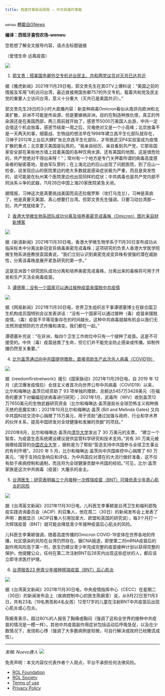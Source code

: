 ```yaml
---
title: 西喜时事新闻简报 — 中共病毒时事篇
---
```

`wenwu` [轉載自GNews](https://gnews.org/zh-hans/1710777/)

**编译：西班牙喜悦农场–wenwu**

您若想了解全文报导内容，请点击标题链接

（爱惜生命 远离疫苗）

![](https://assets.gnews.org/wp-content/uploads/2021/12/image-18.png)

1. [郭文贵：搭美国务卿外交专机访台民主、共和两党议员对灭共已达共识](https://tw.news.yahoo.com/%E9%83%AD%E6%96%87%E8%B2%B4-%E6%90%AD%E7%BE%8E%E5%9C%8B%E5%8B%99%E5%8D%BF%E5%A4%96%E4%BA%A4%E5%B0%88%E6%A9%9F%E8%A8%AA%E5%8F%B0-%E6%B0%91%E4%B8%BB-%E5%85%B1%E5%92%8C%E5%85%A9%E9%BB%A8%E8%AD%B0%E5%93%A1%E5%B0%8D%E6%BB%85%E5%85%B1%E5%B7%B2%E9%81%94%E5%85%B1%E8%AD%98-040338300.html)

据《雅虎新闻》2021年11月29日电，郭文贵先生在其GTV上爆料说：“美国之前的情报及军用飞机访问台湾，最近直接用国务卿757的外交专机，载着共和党及民主党的重要人士访问台湾，意义十分重大（灭共已是美国共识）。”

郭文贵先生28日的3小时大直播内容：新变种病毒Omicron看似从南非向欧洲和北美扩散，非洲不可能是传染源，但是要嫁祸非洲，目的在制造种族仇恨，真正的传染源还是在美国西部，两三周前就开始了，感恩节5000万美国人出游，中共一定会借这个机会放毒，感恩节结束一周之后，灾难绝对又是一个小高峰；北京放毒不是一天两天的事，细菌战、生物战的想法早在1998年建立昌平生化部队就存在，习神于2012年上台后大肆扩张北京昌平生化部队，才导致武汉P4实验室成为疫情扩散的重点；北京要灭美国是玩真的，“我亲自经历、亲自看到共产党，它那些国家安全部在某些地方墙上挂着美国的各种饮用水源、还有美国的地图，这是很危险的，共产党绝对干得出来呀！”；常州有一个地方是专门关押着所谓的病毒高度感染者的秘密基地，是由军队管的；在上海北边的应山出现了问题医院，到了应山一检查，说发现应山的医院里边的绝大多数就是感染症状极为严重，而且是突发性的，说可能是在杭州某个医院里边也出现同样的症状；中共病毒也是共产党内部不同派系斗争的武器，11月26日中国上海20家医院紧急关闭。

据情报，习神这次是真要挑战美国而且还拉俄罗斯（攻打乌克兰），习神是真疯了，他是真要灭美国、真心想要打台湾。但郭文贵先生强调，只要习动台湾那一刻，共产党就结束了。

2. [香港大学微生物系团队成功分离及培养奥密克戎毒株（Omicron）](https://news.sina.com.cn/c/2021-11-30/doc-ikyakumx1221373.shtml)[图片来自财新博客](https://zhishifenzi.blog.caixin.com/archives/252166)

![](https://assets.gnews.org/wp-content/uploads/2021/12/image-19.png)

据《新浪新闻》2021年11月30日电，香港大学微生物学系于11月30日宣布成功从临床标本中分离出新冠变异病毒奥密克戎毒株；这项研究的负责人香港大学医学院微生物系讲座教授袁国勇说，“我们立刻认识到奥密克戎变异株有很强的潜在威胁性，分离该毒株是展开紧急研究的第一步。”

这是亚洲首个研究团队成功分离和培养奥密克戎毒株，分离出来的毒株将可用于开发和生产灭活全病毒疫苗。

3. [谭德塞：没有一个国家可以通过接种疫苗来摆脱中共疫情](https://www.163.com/dy/article/GQ1KONNJ0512TON6.html?f=post1603_tab_news)

![](https://assets.gnews.org/wp-content/uploads/2021/12/image-21.png)

据《网易新闻》2021年11月30日电，世界卫生组织总干事谭德塞博士在联合国卫生机构成员国特别会议发表讲话：“没有一个国家可以通过接种（毒）疫苗来摆脱疫情。（毒）疫苗不平等现象存在的时间越长，这种中共病毒就越有机会以我们无法预测或预防的方式传播和演变。我们都在一起。”

谭德塞补充说：“在非洲，每四个卫生工作岗位中只有一个接种了疫苗。这是不可接受的。中共（毒）疫苗拯救了生命，但它们并不能完全防止感染或传播。抑制传播仍然至关重要。”

4. [比尔盖茨通过向中共国提供赠款，直接资助生产此次杀人病毒（COVID19）](https://freedomfirstnetwork.com/2021/11/bill-gates-directly-funded-covid-plandemic-by-funneling-grant-money-to-china)

![](https://assets.gnews.org/wp-content/uploads/2021/12/image-23.png)

据《reedomfirstnetwork》援引《国家脉动》2021年11月29日电，自 2019 年 12 月（武汉爆发疫情后）全球主义者首次向世界公布中共病毒（COVID19）以来，比尔和梅琳达·盖茨已经资助了 93 项单独的赠款，总额达5457万3428美元（在福奇的要求下对蝙蝠冠状病毒进行研究）；2021年1月，武毒所（WIV）收到盖茨12万7650美元的生物武器研究资金（比尔和梅琳达·盖茨是助长全球恐怖主义和种族灭绝的恶魔实体）；2021年10月比尔和梅琳达·盖茨 (Bill and Melinda Gates) 又向中共国科技交流中心捐赠了15万美元，用于资助“通过加强与政府、行业和学术界的伙伴关系，提高中国研发对全球健康和发展的贡献”的项目。”

2020年8月，比尔和梅琳达·盖茨向[清华大学](https://www.tsinghua.edu.cn/en/)发出了 30 万美元的支票，   “建立一个智库，为疫苗生态系统建设建议提供监管科学研究和技术支持。”另有 30 万美元被捐赠给国营的[中国农业大学](https://en.cau.edu.cn/) ，据称是为了帮助“营造支持中共国参与全球卫生事业的有利环境”。2020 年 5 月，比尔和梅琳达·盖茨向中共国疾控中心捐赠了 60 万美元，“用于支持应急响应和评估，为中共国应对潜在的大流行做好准备，这不仅有助于疾病控制和遏制，而且将为全球健康贡献中共国的经验。”可见，比尔·盖茨家族是这次中共病毒（疫苗）大屠杀的金主。

5. [台湾医生：研究表明每三个月接种一次辉瑞疫苗（BNT）可降低青少年患心肌炎的风险](https://www.taiwannews.com.tw/en/news/4360895)

![](https://assets.gnews.org/wp-content/uploads/2021/12/image-25.png)

据《台湾英文新闻》2021年11月30日电，儿科医生李秉颖是台湾卫生和福利部免疫实践咨询委员会（ACIP）的召集人，他在周二（30日）的新闻发布会上发表了声明：数据显示（ACIP召集人引用加拿大、欧盟和英国的研究说），每3个月打一次辉瑞疫苗（BNT）就可能会降低青少年接种疫苗后心肌炎的风险。

儿科医生李秉颖强调，随着高度传播的Omicron COVID-19变体在世界各地的传播，社区感染的风险在台湾仍然存在。据CNA报道，即使第二剂mRNA疫苗后的副作用风险高于第一剂，医生仍建议青少年完成完整的疫苗接种计划以获得完整的保护。他提醒公众，任何在第二次注射BNT后28天内出现这些症状的人，都应该立即寻求医疗护理。

6. [台湾报告23 例青少年接种辉瑞疫苗（BNT）后心肌炎](https://www.taiwannews.com.tw/en/news/4360866)

![](https://assets.gnews.org/wp-content/uploads/2021/12/image-27.png)

据《台湾英文新闻》2021年11月30日电，中央疫情指挥中心（CECC）在星期二（30日）的新闻发布会上（疾病控制中心的医生陈婉青）说，从9月22日至11月3日，共有23名（19名男孩和4名女孩）12至17岁的儿童在注射BNT中共疫苗后出现心肌炎或心包炎。

陈婉青表示，超过80%的人报告了胸痛或胸闷（强调了这和全世界的接种中共疫苗的情况是一模一样）。其他中共疫苗副作用症状包括运动后呼吸急促，以及在少数情况下，发烧和心悸（强调了大多数病例是轻微，可自行解决或政府已经撒谎成性）。

* * *

*发稿: Nuevo唐人*
![](https://assets.gnews.org/wp-content/uploads/2021/11/tempsnip132.png)
 

免责声明：本文内容仅代表作者个人观点，平台不承担任何法律风险。

- [ROL Foundation](https://rolfoundation.org/)
- [ROL Society](https://rolsociety.org/)
- [Terms of use](https://gnews.org/terms-of-use-3/)
- [Privacy Policy](https://gnews.org/privacy-policy/)
